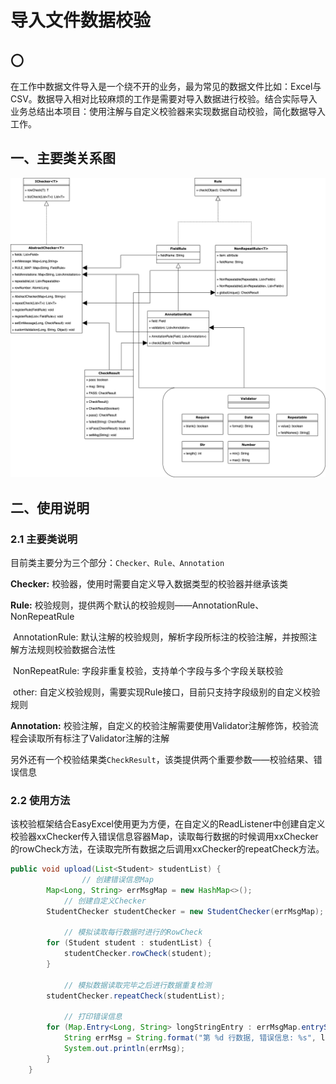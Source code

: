 # 导入文件数据校验

## 〇

​		在工作中数据文件导入是一个绕不开的业务，最为常见的数据文件比如：Excel与CSV。数据导入相对比较麻烦的工作是需要对导入数据进行校验。结合实际导入业务总结出本项目：使用注解与自定义校验器来实现数据自动校验，简化数据导入工作。

## 一、主要类关系图

![类关系图](src/main/resources/pic/类关系图.png)


## 二、使用说明

### 2.1 主要类说明

目前类主要分为三个部分：`Checker、Rule、Annotation`

**Checker:** 校验器，使用时需要自定义导入数据类型的校验器并继承该类

**Rule:** 校验规则，提供两个默认的校验规则——AnnotationRule、NonRepeatRule

​		AnnotationRule: 默认注解的校验规则，解析字段所标注的校验注解，并按照注解方法规则校验数据合法性

​		NonRepeatRule: 字段非重复校验，支持单个字段与多个字段关联校验

​		other: 自定义校验规则，需要实现Rule接口，目前只支持字段级别的自定义校验规则

**Annotation:** 校验注解，自定义的校验注解需要使用Validator注解修饰，校验流程会读取所有标注了Validator注解的注解

另外还有一个校验结果类`CheckResult`，该类提供两个重要参数——校验结果、错误信息

### 2.2 使用方法

该校验框架结合EasyExcel使用更为方便，在自定义的ReadListener中创建自定义校验器xxChecker传入错误信息容器Map，读取每行数据的时候调用xxChecker的rowCheck方法，在读取完所有数据之后调用xxChecker的repeatCheck方法。

```java
public void upload(List<Student> studentList) {
				// 创建错误信息Map
        Map<Long, String> errMsgMap = new HashMap<>();
  			// 创建自定义Checker
        StudentChecker studentChecker = new StudentChecker(errMsgMap);
  
  			// 模拟读取每行数据时进行的RowCheck
        for (Student student : studentList) {
            studentChecker.rowCheck(student);
        }

  			// 模拟数据读取完毕之后进行数据重复检测
        studentChecker.repeatCheck(studentList);

  			// 打印错误信息
        for (Map.Entry<Long, String> longStringEntry : errMsgMap.entrySet()) {
            String errMsg = String.format("第 %d 行数据, 错误信息: %s", longStringEntry.getKey(), longStringEntry.getValue());
            System.out.println(errMsg);
        }
    }
```



